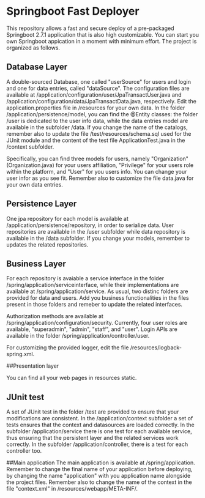 # Springboot Fast Deployer

This repository allows a fast and secure deploy of a pre-packaged Springboot 2.7.1 application that is also high customizable. You can start you own Springboot appication in a moment with minimum effort. The project is organized as follows.

## Database Layer

A double-sourced Database, one called "userSource" for users and login and one for data entries, called "dataSource". The configuration files are  available at /application/configuration/user/JpaTransactUser.java and /application/configuration/data/JpaTransactData.java, respectively. Edit the application.properties file in /resources for your own data. In the folder /application/persistence/model, you can find the @Entity classes: the folder /user is dedicated to the user info data, while the data entries model are available in the subfolder /data. If you change the name of the catalogs, remember also to update the file /test/resources/schema.sql used for the JUnit module and the content of the test file ApplicationTest.java in the /context subfolder.

Specifically, you can find three models for users, namely "Organization" (Organization.java) for your users affiliation, "Privilege" for your users role within the platform, and "User" for you users info. You can change your user infor as you see fit. Remember also to customize the file data.java for your own data entries.

## Persistence Layer

One jpa repository for each model is available at /application/persistence/repository, in order to serialize data. User repositories are available in the /user subfolder while data repository is available in the /data subfolder. If you change your models, remember to updates the related repositories.


## Business Layer
For each repository is avaiable a service interface in the folder /spring/application/serviceinterface, while their implementations are available at /spring/application/service. As usual, two distinc folders are provided for data and users. Add you business functionalities in the files present in those folders and remeber to update the related interfaces. 

Authorization methods are available at  /spring/application/configuration/security. Currently, four user roles are available, "superadmin", "admin", "staff", and "user".  Login APIs are available in the folder /spring/application/controller/user.

For customizing the provided logger, edit the file /resources/logback-spring.xml.

##Presentation layer

You can find all your web pages in resources static.


## JUnit test

A set of JUnit test in the folder /test are provided to ensure that your modifications are consistent. In the /application/context subfolder a set of tests ensures that the context and datasources are loaded correctly. In the subfolder /application/service there is one test for each available service, thus ensuring that the persistent layer and the related services work correctly. In the subfolder /application/controller, there is a test for each controller too.


##Main application
The main application is available at /spring/application. Remember to change the final name of your application before deploying, by changing the name "application" with you application name alongside the project files. Remember also to change the name of the context in the file "context.xml" in /resources/webapp/META-INF/.
